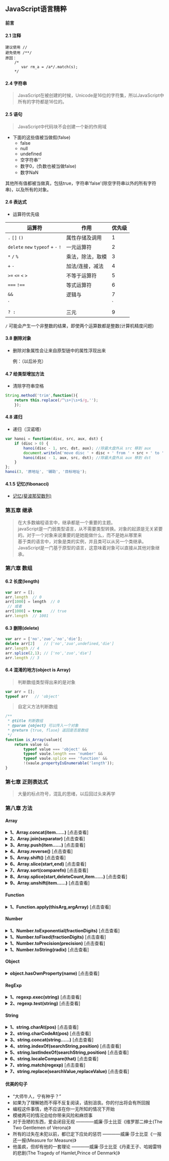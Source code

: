 ## JavaScript语言精粹

#### 前言
#### 2.1 注释

	建议使用 //
	避免使用 /**/
	原因：
		/*
		   var rm_a = /a*/.match(s);
		*/
#### 2.4 字符串
	
 > JavaScript在被创建的时候，Unicode是16位的字符集，所以JavaScript中所有的字符都是16位的。

#### 2.5 语句
	
 > JavaScript中代码块不会创建一个新的作用域

 * 下面的这些值被当做假(false)
 	- false
 	- null 
 	- undefined
 	- 空字符串''
 	- 数字0，(负数也被当做false)
 	- 数字NaN

 其他所有值都被当做真，包括true，字符串'false'(除空字符串以外的所有字符串)，以及所有的对象。

#### 2.6 表达式
 	
* 运算符优先级 

| 运算符  								| 作用				| 优先级 |
| ------------------------------------- | ----------------- | ------ |
|  `.` `[]` `()`  						| 属性存储及调用 	|   1    |
|  `delete` `new` `typeof` `+` `-` `!`  | 一元运算符 		|   2    |
|  `*` `/` `%`  						| 乘法，除法，取模 	|   3    |
|  `+` `-`  							| 加法/连接，减法 	|   4    |
|  `>=` `<=` `<` `>`  					| 不等于运算符 		|   5    |
|  `===` `!==`  						| 等式运算符 		|   6    |
|  `&&`  								| 逻辑与 			|   7    |
|  `||`		  							| 逻辑或 			|   8    |
|  `? : `   							| 三元 				|   9    |

  `/` 可能会产生一个非整数的结果，即使两个运算数都是整数(计算机精度问题)

#### 3.8 删除对象
	
 * 删除对象属性会让来自原型链中的属性浮现出来

	例：（以后补充）

#### 4.7 给类型增加方法  
<a name="4chapter"></a>

 * 清除字符串空格

```javascript
String.method('trim',function(){
	return this.replace(/^\s+|\s+$/g,'');
	});
```

#### 4.8 递归 

 * 递归（汉诺塔）

```javascript
var hanoi = function(disc, src, aux, dst) {
	if (disc > 0) {
		hanoi(disc - 1, src, dst, aux); //除最大盘外从 src 移到 aux
		document.writeln('move disc ' + disc + ' from ' + src + ' to ' + dst); //最大盘从 src 移到 dst
		hanoi(disc - 1, aux, src, dst); //除最大盘外从 aux 移到 dst
	}
};
hanoi(3, '原地址', '辅助', '目标地址');
```

#### 4.1.5 记忆(fibonacci)
	
  * [ 记忆(斐波那契数列) ](Demo/fibonacci.html)

### 第五章 继承

> 在大多数编程语言中，继承都是一个重要的主题。  
> javaScript是一门弱类型语言，从不需要类型转换。对象的起源是无关紧要的。对于一个对象来说重要的是她能做什么，而不是她从哪里来  
> 基于类的语言中，对象是类的实例，并且类可以从另一个类继承。JavaScript是一门基于原型的语言，这意味着对象可以直接从其他对象继承。  

### 第六章 数组

#### 6.2 长度(length)
```javascript
var arr = [];
arr.length  // 0
arr[1000] = length  // 0
 // 或者
arr[1000] = true    // true
arr.length  // 1001
```
#### 6.3 删除(delete)
```javascript
var arr = ['no','zuo','no','die'];
delete arr[2]  	 // ['no','zuo',undefined,'die']
arr.length // 4
arr.splice(2,1); // ['no','zuo','die']
arr.length // 3
```
#### 6.4 混淆的地方(object is Array)
> 判断数组类型得出来的是对象
```javascript
var arr = [];
typeof arr   // 'object'
```
> 自定义方法判断数组
```javascript
/**
 * @title 判断数组
 * @param {object} 可以传入一个对象
 * @return {true, flase} 返回是否是数组
 */
function is_Array(value){
	return value &&
		typeof value === 'object' &&
		typeof vaule.length === 'number' &&
		typeof vaule.splice === 'function' &&
		!(vaule.propertyIsEnumerable('length'));
}
```

### 第七章 正则表达式
> 大量的标点符号，混乱的思绪，以后回过头来再学

### 第八章 方法
#### Array
<details>
		<summary><b>1、Array.concat(item……)</b> [点击查看]</summary>

> concat 方法返回一个新数组，它包含Array的浅复制(shallow copy) 并将一个或多个参数item附加在其后。如果参数item是一个数组，那么它的每个元素会被分别添加。此外，详情参见Array.push(item……)方法。

```JavaScript
var a = ['a','b','c'];
var b = ['x','y','z'];
var c = a.concat(b,true)  	// c 是 ['a','b','c','x','y','z',true]
```
</details>

<details>
		<summary><b>2、Array.join(separator)</b> [点击查看]</summary>

> join方法把一个Array构造成一个字符串。他将Array中的每个元素构造成一个字符串，并用一个separator(分离器)为分隔符把它们连接在一起。默认的separator(分离器)是 `,` 。为了实现无间隔连接，我们可以用空字符串作为separator.
> 如果你想把大量的片段组装成一个字符串，把这些片段放到一个数组中并用 `join` 方法连接她们通常比用`+`元素运算符连接这些片段要快。

```JavaScript
var a = ['a','b','c'];
a.push('b');
var c = a.join(') 	// c 是 'abcd'
```
* Array.pop()

> `pop`和`push`方法使数组`Array`像堆栈(stack)一样工作。`pop`方法移除`Array`中的最后一个元素并返回该元素。如果该`Array`是空的，他会返回`undefined`
```JavaScript
var a = ['a','b','c','d'];
var c = a.pop() 	// a 是 ['a','b','c'] && c 是 'd'
```
> `pop` 可以像这样实现：
```JavaScript 
Array.method('pop',function(){
	return this.splice(this.length - 1)[0];
	})
```

</details>

<details>
		<summary><b>3、Array.push(item……)</b> [点击查看]</summary>

> `push` 方法将一个或多个参数`item`附件到一个数组的尾部。不像`concat`方法那样，它会修改该数组`Array`,如果参数`item`是一个数组，它会将参数数组作为单个元素整个添加到数组中。它返回这个数组`Array`的新长度值。
```JavaScript
var a = ['a','b','c'];
var b = ['x','y','z'];
var c = a.push(b,true);
// a 是 ['a','b','c',['x','y','z'],true]
// c 是 5;
```
> `psuh` 可以像这样实现：
Array.method('push',function(){
	this.splice.apply(
			this,
			[this.length,0].concat(Array.prototype.slice.apply(arguments))
		);
		return this.length;
});

</details>

<details>
		<summary><b>4、Array.reverse()</b> [点击查看]</summary>
`reverse`方法反转`Array`中的元素的顺序。它返回当前的Array；

```JavaScript
var a = ['a','b','c'];
var b = a.reverse();
// a和b都是 ['c','b','a']
```

</details>

<details>
		<summary><b>5、Array.shift()</b> [点击查看]</summary>

> `shift` 方法移除数组`Array`中的第一个元素并返回该元素。如果这个数组`Array`是空的，它会返回一个`undefined`,`shift`通常比pop慢的多：

```JavaScript
var a = ['a','b','c'];
var c = a.shift(); 		// a 是 ['b','c'] && c 是 'a'
```
>  `shift` 可以这样实现：
```JavaScript
Array.method('shift',function(){
	return this.splice(0,1)[0]
	})
```

</details>

<details>
		<summary><b>6、Array.slice(start,end)</b> [点击查看]</summary>

> `slice`方法对 `Array`中的一段做浅复制。第一个被复制的元素是`Array[start]`。他将一直复制到`Array[end]`为止。`end`参数是可选的，并且默认值是该数组的长度`Array.length`。如果两个参数中的任何一个是负数，`Array.length`将和它们相加来试图使它们成为非负数。如果`start`大于等于`Array.length`,得到的结果将是一个新的空数组。千万别把`slice`和`splice`混淆了。此外请参见后边章节的`String.slice`。
```JavaScript
var a = ['a','b'c],
	b = a.slice(0,1), 	// b 是 ['a']
	c = a.clice(1), 	// c 是 ['b','c']
	b = a.slice(1,20);	// d 是 ['b']
```

</details>

<details>
		<summary><b>7、Array.sort(comparefn)</b> [点击查看]</summary>

> `sort` 方法对`Array`中的内容进行适当的排序。它不能正确地给一组数字排序：
```JavaScript
var n = [4,8,15,16,23,42];
n.sort(); 	// n 是 [15,16,23,4,42,8]
```
> `JavaScript`的默认比较函数假定所有被排序的元素都是字符串。它尚未足够智能到在比较这些元素之前先检测它们的类型，所以当它比较这些数字的时候会将它们转化为字符串，导致得到一个令人吃惊的错误结果。
> 幸运的是，可以使用自己的比较函数来替换默认的比较函数。自己的比较函数应该接受两个参数，并且如果这两个参数相等则返回`0`,如果第一个函数应该排列在前面，则返回一个负数，如果第二个参数应该排列在前面，则返回一个正数。
```JavaScript
n.sort(function(a,b){
	return a -b;
	})
// n 是 [4,8,15,16,23,42]
```
> 上面这个函数将给数字排序，但它不能给字符串排序。如果我们想要给任何简单数组排序，则必须做更多的工作：
```JavaScript
var m = ['aa','bb','a',4,8,15,16,23,42];
m.sort(function(a,b){
		if(a === b){
			return 0;
		}
		if(typeof a === typeof b){
			return a < b ? -1:1;
		}
		return typeof a < typeof b ? -1 : 1;
	});
	// m 是 [4,8,15,16,23,42,'a','aa','bb']
```

> 如果大小写不重要，比较的函数应该在比较运算之前将它们转化为小写。详情参见`String.localeCompare`。
> 如果有一个更智能的比较函数我们也可以给对象数组排序。为了在一般情况下让这个事情更容易，我们将编写一个比较的函数；

```JavaScript
// by 简述接收一个成员名字符串做为参数
// 并返回一个可以用来包含该成员的对象数组进行排序的比较函数
var by = function (name){
	return function(o,p){
		var a,b;
		if(typeof o === 'object' && typeof p === 'object' && o &&p){
			a = o[name];
			b = p[name];
			if(a === b){
				return 0;
			}
			if(typeof a === typeof b){
				return a < b ? -1 : 1;
			}
			return typeof a < typeof b ? -1 : 1;
		}else {
			throw {
				name: 'Error',
				message: 'Expected an object when sorting by' + name;
			};
		}
	};
};
var s = [
	{first:'Joe', last: 'Besser'},
	{first:'Moe', last: 'Howard'},
	{first:'Joe', last: 'DeRita'},
	{first:'Shemp', last: 'Howard'},
	{first:'Larry', last: 'Fine'},
	{first:'Curly', last: 'Howrd'}
];
s.sort(by('first'))
// s 是 [
//	{first:'Curly', last: 'Howrd'}
//	{first:'Joe', last: 'Besser'},
//	{first:'Joe', last: 'DeRita'},
//	{first:'Larry', last: 'Fine'},
//	{first:'Moe', last: 'Howard'},
//	{first:'Shemp', last: 'Howard'},
// ]
```

<details>
		<summary> `sort`语法是不稳定的 <b>[点击查看]</b> ,所以下面的调用	</summary>

_排序的稳定性是指排序后的数组的相等值的相对应位置没有发生改变，而不稳定性排序则会改变相等值的对应位置。详细内容请参见 http://zh.weikepedin.org/wiki/排序算法 。 `JavaScript`的`sort`方法的稳定性根据不同浏览器的实现而不一致。可查见 http://developer.mozilln.org/Cn/Core_JavaScript_1.5_Reference/Global_Objects/Array/Sort 中的介绍。_
</details>

```JavaScript
	s.sort(by('first')).sort(by('last'));
```


> 不能保证产生正确的序列。如果你想基于多个键值进行排序，你需要再次做更多的工作。我们可以修改`by`函数，让其可以接受第二个参数，当主要的键值产生一个匹配的时候，另一个`compare`方法将被调用以决出高下。 

```JavaScript
	// by 函数接受一个成员名字符串和一个可选的次要比较函数做为参数。
	// 并返回一个可以用来对包含该成员的对象数组进行排序的比较函数。
	// 当 `o[name]` 和 `p[name]`相等时，次要比较函数被用来决出高下。
```
```JavaScript
var by = function (name,minor){
	return function(o,p){
		var a,b;
		if(o && p && typeof o === 'object' && typeof p === 'object'){
			a = o[name];
			b = p[name];
			if(a === b){
				return typeof minor === 'function' ? minor(o,p) : 0;
			}
			if(typeof a === typeof b){
				return a < b ? -1 : 1;
			}
			return typeof a < typeof b ? -1 : 1;
		} else {
			throw {
				name: 'Error',
				message: 'Expected an object when sorting by ' + name;
			};
		}
	};
};
s.sort(by('last',by('first')));
// s 是 [
//	{first:'Joe', last: 'Besser'},
//	{first:'Joe', last: 'DeRita'},
//	{first:'Larry', last: '	Fine'},
//	{first:'Curly', last: 'Howrd'}
//	{first:'Moe', last: 'Howard'},
//	{first:'Shemp', last: 'Howard'},
// ]
```

</details>

<details>
		<summary><b>8、Array.splice(start,deleteCount,item……)</b> [点击查看]</summary>

> `splice`方法从`Array`中移除一个或多个元素，并用新的`item`替换它们。参数`start`是从数组`Array`中移除元素的开始位置。参数`deleteCount`是要移除的元素个数。如果有额外的参数，那些`item`都将插入到移除元素的位置上。它返回一个包含被移除元素的数组。
> `splice`最主要的用处是从一个数组中删除元素。千万不要把`splice`和`slice`混淆了；
```JavaScript
var a = ['a','b','c'];
var r = a.splice(1,1,'ache','bug');
// a 是 ['a','ache','bug','c']
// r 是 ['b']
```
> `splice`可以这样实现；
```JavaScript
Array.method('splice',function(start,deleteCount){
		var max = Math.max,
			min = Math.min,
			delta,
			element,
			insertCount = max(arguments.length-1,0),
			k = 0,
			len = this.length,
			new_len,
			result = [],
			shift_count;

		start = start || 0;
		if(start < 0){
			start += len;
		}
		start = max(min(start,len),0);
		deleteCount = max(min(typeof deleteCount === 'number' ? deleteCount : len, len - start),0);
		delta = insertCount - deleteCount;
		new_len = len + delta;
		while(k < deleteCount){
			if(element !== undefined){
				result[k] = element;
			}
			k +=1;
		}
		shift_count = len - start - deleteCount;
		if(delta < 0){
			k = start + insertCount;
			while(shift_count){
				this.[k] = this[k - delta];
				k += 1;
				shift_count -= 1;
			}
			this.length = new_len;
		} else if (delta > 0){
			k = 1;
			while(shift_count){
				this[new_len - k] = this.[len - k];
				k += 1;
				shift_count -= 1;
			}
		}
		for(k = 0; k < insertCount; k += 1;{
			this.[start + k] = arguments[k + 2];
		}
		return result;
	})

```

</details>

<details>
		<summary><b>9、Array.unshift(item……)</b> [点击查看]</summary>

> `unshift`方法像`push`方法一样用于将元素添加懂啊数组中，但它是把`item`插入到`Array`的开始部分而不是尾部。它返回`Array`的新的<summary>长度值[点击查看]</summary>

	<details>
	_IE6之前的浏览器中，`JScript`引擎对`unshift`方法实现有错误，它返回的值永远是`undefined`。`IE7`之后的浏览器修正了这个错误_
	</details>

```JavaScript
var a = ['a','b','c'];
var r = a.unshift('?','@');
// a 是 ['?','@','a','b','c']
// r 是 5
```

> `unshift`可以像这样实现；
```JavaScript
Array.method('unshift', function(){
		this.splice.apply(this.[0,0].concat(Array.prototype.slice.apply(arguments)));
		retrun this.length;
	})
```

</details>

#### Function
<details>
	<summary><b>1、Function.apply(thisArg,argArray)</b> [点击查看]</summary>

> `apply`方法调用函数`function`,传递一个被绑定到`this`上的对象和一个可选的参数数组，`apply`方法被用在`apply`调用模式(applu invocation pattern)[【详见4章】](#4chapter)中

```JavaScript
Function.method('bind', function(that){
// 返回一个函数，调用这个函数就像它是那个对象的方法一样。
var method = this,
    slice = Array.prototype.slice,
    args = slice.apply(arguments,[1]);
return function(){
		return method.apply(that, args.concat(slice.apply(arguments, [0])));
	}
})
var x = function (){
	retrun this.value;
}.bind({value: 666});
alert(x()); 	// 666
```
</details>


#### Number
<details>
	<summary><b>1、Number.toExponential(fractionDigits)</b> [点击查看]</summary>

> `toExponential`方法把这个`number`转换成一个指数形式的字符串。可选参数`fractionDigits`控制其小数点后的数字位数。它的值必须在0值20之间。
```JavaScript
document.writeln(Math.PI.toExponential(0));
document.writeln(match.PI.toExponential(2));
document.writeln(match.PI.toExponential(7));
document.writeln(match.PI.toExponential(16));
document.writeln(match.PI.toExponential());
// 结果
3e + 0
3.14e + 0
3.1415927e + 0
3.1415926535897930e + 0
3.141592653589793e + 0
```

</details>

<details>
	<summary><b>1、Number.toFixed(fractionDigits)</b> [点击查看]</summary>
> `toFixed`方法把这个`number`转换成为一个十进制数形成的字符串。可选参数`fractionDigits`控制其小数点后的数字位数。它的值必须在0和20之间。默认为0；

```JavaScript
document.writeln(Math.PI.toFixed(0));
document.writeln(Math.PI.toFixed(2));
document.writeln(Math.PI.toFixed(7));
document.writeln(Math.PI.toFixed(16));
document.writeln(Math.PI.toFixed());
// 结果
3
3.14
3.1415927
3.1415926535897930
3
```
</details>

<details>
	<summary><b>1、Number.toPrecision(precision)</b> [点击查看]</summary>
> `toPrecision`方法把这个`number`转换成为一个十进制数形成的字符串。可选参数`precision`控制其小数点后的数字位数。它的值必须在0和21之间:

```JavaScript
document.writeln(Math.PI.toPrecision(2));
document.writeln(Math.PI.toPrecision(7));
document.writeln(Math.PI.toPrecision(16));
document.writeln(Math.PI.toPrecision());
// 结果
3.1
3.1415923
3.141592653589793
3.141592653589793
```
</details>

<details>
	<summary><b>1、Number.toString(radix)</b> [点击查看]</summary>
> `toString`方法把这个`number`转换成为一个字符串。可选参数`radix`控制基数。它的值必须在2和36之间。默认为radix是以10为基数的。`radix`参数是最常用的整数，但是可以用任意的数字。
> 在最普通情况下，`number.toString()`可以更简单第写为`String(number)`：

```JavaScript
document.writeln(Math.PI.toString(2));
document.writeln(Math.PI.toString(8));
document.writeln(Math.PI.toString(16));
document.writeln(Math.PI.toString());

// 结果

11.001001000011111101101010100010001000010110100011 
3.1103755242102643
3.243f6a8885a3
3.141592653589793
```
</details>

#### Object

<details>
	<summary><b>object.hasOwnProperty(name)</b> [点击查看]</summary>

> 如果这个`object`包含了一个名为`name`的属性，那么`hasOwnProperty`方法返回`true`。原型链中的同名属性是不会被检查的。这个方法对`name`就是`hasOwnProperty`时不起作用，此时会返回`false`:

```JavaScript
var a = {mermber:true};
var b = Object.beget(a);	// 来自第3章
var t = a.hasOwnPropert('member');	 	// t 是 true
var u = b.hasOwnProperty('member'); 	// u 是 false
var v = b.member; 		// v 是 true
```
</details>

#### RegExp

<details>
	<summary><b>1、regexp.exec(string)</b> [点击查看]</summary>

> `exec`方法是使用正则表达式的最强大(和最慢)的方法。如果它成功地匹配`regexp`和字符串`string`,它会返回一个数组。数组中下标为`0`的元素包含正则表达式`regexp`匹配的字符串。下标为`1`的元素是分组`1`捕获的文本，下标为`2`的元素是分组`2`捕获的文本，以此类推。如果匹配失败，那么它会返回`null`。
> 如果`regexp`带有一个`g`标志(全局标志)，事情标的有点更加复杂了。查找不是从这个字符串的起始位置开始，而是从`regexp.lastIndex`(它的初始化为0)位置开始。如果匹配成功，那么`regexp.lastIndex`将被设置为该匹配后第一个字符串的位置。不成功的匹配会重置`regexp.lastIndex`为0.
> 这就允许通过在一个循环中调用`exec`去查询一个匹配模式在一个字符串中发生几次。有两件事需要注意。如果你提前退出了这个循环，再次进入这个循环前必须把`regexp.lastIndex`重置到`0`。`^`因子也仅匹配`regexp.lastIndex`为`0`的情况。


```JavaScript
// 把一个简单的HTML文本分解为标签和文本。
// (entityify方法请参见string.replace)

// 对每个标签和文本，都产生一个数组包含如下元素
// [0] 整个匹配的标签和文本
// [1] / (斜杠)，如果有的话
// [2] 标签名
// [3] 属性，如果有任何属性的话

var text = '<html><body bgcolor=linen><p>' +
	'This is <b>bold<\/b>!<\/p><\/p><\/body><\/html>';
var tags = /[^<>]+|<(\/?)([A-Za-z]+)([^<>]*)>/g;
var a,i;
while((a = tages.exec(text))){
	for(i = 0; i < a.length; i +=1){
			document.writenln(('//[' +i+ ']' + a[i]).entityify());
		}
		document.writeln();
	}
// 结果
// [0] <html>
// [1] 
// [3] 

// [0] <body bgcoloe=linen>
// [1]
// [2] body
// [3] bgcolor=linen

// [0] <p>
// [1]
// [2] p
// [3]

// [0] This is
// [1] undefined
// [2] undefined
// [3] undefined

// [0] <b>
// [1] 
// [2] b
// [3]

// [0] bold
// [1] undefined
// [2] undefined
// [3] undefined

// [0] </b>
// [1] /
// [2] p
// [3] 
```
</details>

<details>
	<summary><b>2、regexp.test(string)</b> [点击查看]</summary>

> `test`方法是使用正则表达式的最简单(和最快)的方法。如果该`regexp`匹配`string`，它返回`true`;否则,它返回`false`。不要对这个方法使用`g`标识：


```JavaScript
var b = /&.+;/.test('frank &amp;beans');
// b 是 true
```
> `test` 可以像这样实现：

```JavaScript
RegExp.method('test',function(string){
	return this.exec(string) !== null;
	})
```
</details>

#### String

<details>
	<summary><b>1、string.charAt(pos)</b> [点击查看]</summary>

> `chatAt`方法返回在`string`中`pos`位置处的字符串。如果`pos`小于`0`或大于等于字符串的长度`string.length`,它会返回空字符串。`JavaScript`没有字符串类型(character type)。这个方法返回的结果是一个字符串;

```JavaScript
var name = 'Curly';
var initial = name.charAt(0); 	// initial 是 'c'
```
> `charAt`可以像这样实现:
```JavaScript
String.method('charAt',function(){
		return this.slice(0,1);
	})
```

</details>


<details>
	<summary><b>2、string.charCodeAt(pos)</b> [点击查看]</summary>

> `charCodeAt`方法同`charAt`一样，只不过它返回的不是一个字符串，而是以整数形式表示的在`string`中的`pos`位置处的字符的字符码未。如果`pos`位置处的字符的字符码位。如果`pos`小于`0`或大于等于字符串的长度`string.length`,它返回`NaN`。

```JavaScript
var name = 'Curly';
var initial = name.charCodeAt(0); 	// initial 是 '67'
```
</details>


<details>
	<summary><b>3、string.concat(string……)</b> [点击查看]</summary>

> `concat`方法通过将其他的字符串连接在一起来构建一个新的字符串。它很少被使用，因为`+`运算符更为方便：

```JavaScript
var s = 'C'.concat('a','t'); // s 是 'Cat'
```
</details>


<details>
	<summary><b>4、string.indexOf(searchString,position)</b> [点击查看]</summary>

> `indexOf`方法在`string`内查找另一个字符串`searchString`。如果它被找到，则返回第一个匹配字符的位置，否则返回`-1`。可选参数`position`可设置从`string`的某个指定的位置开始查找：

```JavaScript
var text = 'Mississippi';
var p = text.indexOf('ss'); 	// p 是 2
p = text.indexOf('ss',3); 	// p 是 5
p = text.indexOf('ss',6); 	// p 是 -1
```
</details>


<details>
	<summary><b>5、string.lastIndexOf(searchString,position)</b> [点击查看]</summary>

> `lastIndexOf`方法和`indexOf`方法类似，只不过它是从该字符串的末尾开始查找而不是从开头:

```JavaScript
var text = 'Mississippi';
var p = text.lastIndexOf('ss'); 	// p 是 5
p = text.lastIndexOf('ss',3); 	// p 是 2
p = text.lastIndexOf('ss',6); 	// p 是 5
```
</details>

<details>
	<summary><b>6、string.localeCompare(that)</b> [点击查看]</summary>

> `localeCompare`方法比较两个字符串。如何比较字符串的规则没有详细的说明。如果`string`比价字符串`that`小，那么结果为负数。如果它们是相等的，那么结果为`0`。这类似于`Array.sort`比较函数的约定：

```JavaScript
var m = ['AAA','A','aa','a','Aa','aaa'];
m.sort(function(a,b){
	return a.lovaleCompare(b);
	})
// m (在某些本地环境下) 是 ['a','A','aa','Aa','aaa','AAA']
```
</details>

<details>
	<summary><b>7、string.match(regexp)</b> [点击查看]</summary>

> `match`方法匹配一个字符串和一个正则表达式。它依据`g`标识来决定如何进行匹配。如果没有`g`标识，那么调用`string.match(regexp)`的结果与调用`regexp.exec(string)`的结果相同。然而，如果`regexp`带有`g`标识，那么它返回一个包含除捕获分组以外的所有匹配的数组：

```JavaScript
var text = '<html><body bgcolor=linen><p>' +
		'This is <b>bold<\/b>!<\/p><\/body><\/html>';
var tags = /[^<>]+|<(\/?)([A-Za-z]+)([^<>]*)>/g;
var a,i;
a = text.match(tags);
for(i = 0;i < a.length;i +=1){
	document.writeln(('// [' +i+ ']' + a[i]).entityify());
}

// 结果是

// [0] <html>
// [1] <body bgcolor=linen>
// [2] <p>
// [3] This is
// [4] <b>
// [5] bold
// [6] </b>
// [7] !
// [8] </p>
// [9] </body>
// [10] </html>
```
</details>

<details>
	<summary><b>7、string.replace(searchValue,replaceValue)</b> [点击查看]</summary>

> `replace`方法对`string`进行查找和替换的操作，并返回一个新的字符串。参数`searchValue`可以是一个字符串或一个正则表达式的对象。如果它是一个字符串，那么`searchValue`只会在第一次出现的地方被替换，所以下面的代码结果是`mother-in_law`:

```JavaScript
var result = "mother_in_law".replace('_','-');
```
> 这或许令你失望。
> 如果`searchValue`是一个正则表达式并且带有`g`标志，那么它将替换所有匹配之处。如果它没有带`g`标志，那么它将金体会第一个匹配之处。
> `replaceValue`可以是一个字符串或者一个函数。如果`replaceValue`是一个字符串，字符`$`拥有特别的含义：

```JavaScript
// 捕获括号中的3个数字
var = oldAreaCode = /\((\d{3})\)/g;
var p = '(555)666-1212'.replace(oldAreaCode, '$1-');
// p 是 '555-555-1212'
```


</details>





#### 优美的句子

* “大师牛人，宁有种乎？”
* 如果为了理解她而不得不反复阅读，请别沮丧。你的付出将会有所回报
* 编程这件事情，绝不应该在你一无所知的情况下开始
* 模棱两可的情况会给你带来风险和麻烦事
* 对于丑陋的东西，爱会闭目无视 			————威廉·莎士比亚《维罗那二绅士(The Two Gentlemen of Verona)》
* 所有的过失在未犯以前，都已定下应处的惩罚 		————威廉·莎士比亚《一报还一报(Measure for Measure)》
* 他虽疯，但却有他的一套理论 		————威廉·莎士比亚《丹麦王子、哈姆雷特的悲剧(The Tragedy of Hamlet,Prince of Denmark)》
